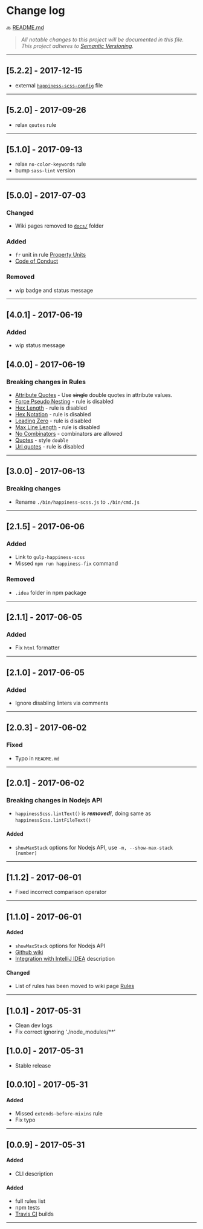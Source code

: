 # Change log

:back: [README.md](./README.md)

> _All notable changes to this project will be documented in this file._  
> _This project adheres to [Semantic Versioning](http://semver.org/)._

---

## [5.2.2] - 2017-12-15

- external [`happiness-scss-config`](https://github.com/dutchenkoOleg/happiness-scss-config) file

---

## [5.2.0] - 2017-09-26

- relax `qoutes` rule

---

## [5.1.0] - 2017-09-13

- relax `no-color-keywords` rule
- bump `sass-lint` version

---

## [5.0.0] - 2017-07-03

### Changed

- Wiki pages removed to [`docs/`](https://github.com/dutchenkoOleg/happiness-scss/blob/master/docs/) folder

### Added

- `fr` unit in rule [Property Units](https://github.com/dutchenkoOleg/happiness-scss/blob/master/docs/Rules.md#property-units)
- [Code of Conduct](https://github.com/dutchenkoOleg/happiness-scss/blob/master/CODE_OF_CONDUCT.md)

### Removed

- wip badge and status message

---

## [4.0.1] - 2017-06-19

### Added

- wip status message

## [4.0.0] - 2017-06-19

### Breaking changes in Rules

- [Attribute Quotes](https://github.com/dutchenkoOleg/happiness-scss/wiki/Rules#attribute-quotes) - Use ~~single~~ double quotes in attribute values.
- [Force Pseudo Nesting](https://github.com/dutchenkoOleg/happiness-scss/wiki/Rules#force-pseudo-nesting) - rule is disabled
- [Hex Length](https://github.com/dutchenkoOleg/happiness-scss/wiki/Rules#hex-length) - rule is disabled
- [Hex Notation](https://github.com/dutchenkoOleg/happiness-scss/wiki/Rules#hex-notation) - rule is disabled
- [Leading Zero](https://github.com/dutchenkoOleg/happiness-scss/wiki/Rules#leading-zero) - rule is disabled
- [Max Line Length](https://github.com/dutchenkoOleg/happiness-scss/wiki/Rules#max-line-length) - rule is disabled
- [No Combinators](https://github.com/dutchenkoOleg/happiness-scss/wiki/Rules#no-combinators) - combinators are allowed
- [Quotes](https://github.com/dutchenkoOleg/happiness-scss/wiki/Rules#quotes) - style `double`
- [Url quotes](https://github.com/dutchenkoOleg/happiness-scss/wiki/Rules#url-quotes) - rule is disabled

---

## [3.0.0] - 2017-06-13

### Breaking changes

- Rename `./bin/happiness-scss.js` to `./bin/cmd.js`

---

## [2.1.5] - 2017-06-06

### Added

- Link to `gulp-happiness-scss`
- Missed `npm run happiness-fix` command

### Removed

- `.idea` folder in npm package

---

## [2.1.1] - 2017-06-05

### Added

- Fix `html` formatter

---

## [2.1.0] - 2017-06-05

### Added

- Ignore disabling linters via comments

---

## [2.0.3] - 2017-06-02

### Fixed

- Typo in `README.md`

---

## [2.0.1] - 2017-06-02

### Breaking changes in Nodejs API

- `happinessScss.lintText()` is ***removed!***, doing same as `happinessScss.lintFileText()`

#### Added

- `showMaxStack` options for Nodejs API, use `-m, --show-max-stack [number]`

---

## [1.1.2] - 2017-06-01

- Fixed incorrect comparison operator

---

## [1.1.0] - 2017-06-01

#### Added

- `showMaxStack` options for Nodejs API
- [Github wiki](https://github.com/dutchenkoOleg/happiness-scss/wiki)
- [Integration with IntelliJ IDEA](https://github.com/dutchenkoOleg/happiness-scss/wiki/Integration-with-IntelliJ-IDEA) description

#### Changed

- List of rules has been moved to wiki page [Rules](https://github.com/dutchenkoOleg/happiness-scss/wiki/Rules)

---

## [1.0.1] - 2017-05-31

- Clean dev logs
- Fix correct ignoring './node_modules/**'

## [1.0.0] - 2017-05-31

- Stable release

## [0.0.10] - 2017-05-31

#### Added

- Missed `extends-before-mixins` rule
- Fix typo

---

## [0.0.9] - 2017-05-31

#### Added

- CLI description

#### Added
- full rules list
- npm tests
- [Travis CI](https://travis-ci.org/dutchenkoOleg/gulp-not-supported-file) builds

---
